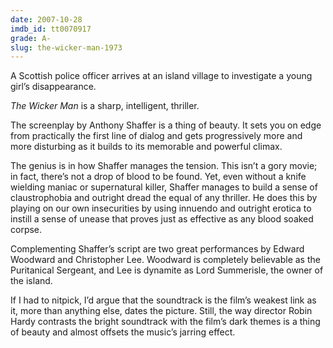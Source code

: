 ```yaml
---
date: 2007-10-28
imdb_id: tt0070917
grade: A-
slug: the-wicker-man-1973
---
```


A Scottish police officer arrives at an island village to investigate a young girl’s disappearance.

_The Wicker Man_ is a sharp, intelligent, thriller.

The screenplay by Anthony Shaffer is a thing of beauty. It sets you on edge from practically the first line of dialog and gets progressively more and more disturbing as it builds to its memorable and powerful climax.

The genius is in how Shaffer manages the tension. This isn’t a gory movie; in fact, there’s not a drop of blood to be found. Yet, even without a knife wielding maniac or supernatural killer, Shaffer manages to build a sense of claustrophobia and outright dread the equal of any thriller. He does this by playing on our own insecurities by using innuendo and outright erotica to instill a sense of unease that proves just as effective as any blood soaked corpse.

Complementing Shaffer’s script are two great performances by Edward Woodward and Christopher Lee. Woodward is completely believable as the Puritanical Sergeant, and Lee is dynamite as Lord Summerisle, the owner of the island.

If I had to nitpick, I’d argue that the soundtrack is the film’s weakest link as it, more than anything else, dates the picture. Still, the way director Robin Hardy contrasts the bright soundtrack with the film’s dark themes is a thing of beauty and almost offsets the music’s jarring effect.
